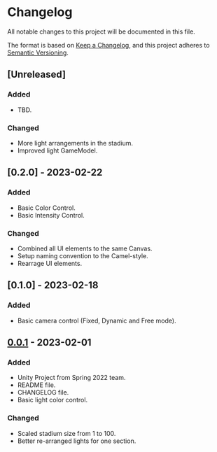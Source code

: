 # Changelog

All notable changes to this project will be documented in this file.

The format is based on [Keep a Changelog](https://keepachangelog.com/en/1.0.0/),
and this project adheres to [Semantic Versioning](https://semver.org/spec/v2.0.0.html).

## [Unreleased]

### Added
- TBD.

### Changed

- More light arrangements in the stadium.
- Improved light GameModel.

## [0.2.0] - 2023-02-22

### Added
- Basic Color Control.
- Basic Intensity Control.

### Changed

- Combined all UI elements to the same Canvas.
- Setup naming convention to the Camel-style.
- Rearrage UI elements.

## [0.1.0] - 2023-02-18

### Added
- Basic camera control (Fixed, Dynamic and Free mode).

## [0.0.1] - 2023-02-01

### Added

- Unity Project from Spring 2022 team.
- README file.
- CHANGELOG file.
- Basic light color control.

### Changed
- Scaled stadium size from 1 to 100.
- Better re-arranged lights for one section.

[0.0.1]: https://github.com/dss0029/arenalighting-spring2023/releases/tag/v0.0.1